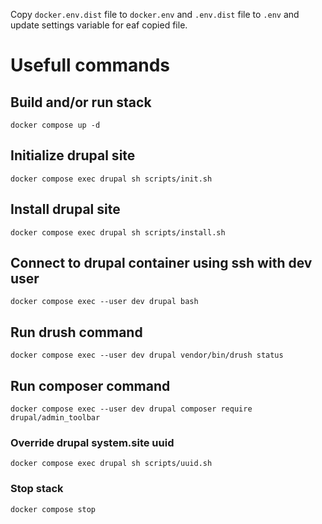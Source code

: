 Copy `docker.env.dist` file to `docker.env` and `.env.dist` file to `.env` and update settings variable for eaf copied file.

# Usefull commands


## Build and/or run stack
```docker compose up -d```

## Initialize drupal site
```docker compose exec drupal sh scripts/init.sh```

## Install drupal site
```docker compose exec drupal sh scripts/install.sh```

## Connect to drupal container using ssh with dev user
```docker compose exec --user dev drupal bash```

## Run drush command
```docker compose exec --user dev drupal vendor/bin/drush status```

## Run composer command
```docker compose exec --user dev drupal composer require drupal/admin_toolbar```

### Override drupal system.site uuid
```docker compose exec drupal sh scripts/uuid.sh```

### Stop stack
```docker compose stop```


